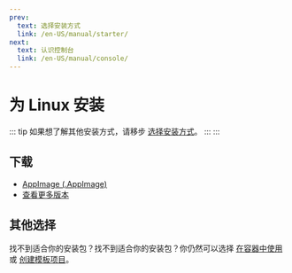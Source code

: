 ```yaml
---
prev:
  text: 选择安装方式
  link: /en-US/manual/starter/
next:
  text: 认识控制台
  link: /en-US/manual/console/
---
```


# 为 Linux 安装

::: tip
如果想了解其他安装方式，请移步 [选择安装方式](./index.md)。
:::
:::

## 下载

- [AppImage (.AppImage)](https://k.ilharp.cc/linux.AppImage)
- [查看更多版本](https://github.com/koishijs/koishi-desktop/releases)

## 其他选择

找不到适合你的安装包？找不到适合你的安装包？你仍然可以选择 [在容器中使用](./docker.md) 或 [创建模板项目](./boilerplate.md)。
